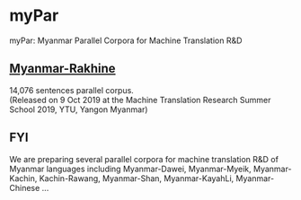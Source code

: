 # myPar
myPar: Myanmar Parallel Corpora for Machine Translation R&amp;D

## [Myanmar-Rakhine](https://github.com/ye-kyaw-thu/myPar/tree/master/my-rk)  
14,076 sentences parallel corpus.  
(Released on 9 Oct 2019 at the Machine Translation Research Summer School 2019, YTU, Yangon Myanmar)  

## FYI
We are preparing several parallel corpora for machine translation R&D of Myanmar languages including Myanmar-Dawei, Myanmar-Myeik, Myanmar-Kachin, Kachin-Rawang, Myanmar-Shan, Myanmar-KayahLi, Myanmar-Chinese ...  

